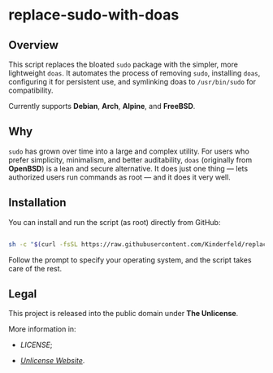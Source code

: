 # replace-sudo-with-doas

## Overview

This script replaces the bloated `sudo` package with the simpler,
more lightweight `doas`. It automates the process of removing `sudo`,
installing `doas`, configuring it for persistent use, and symlinking
doas to `/usr/bin/sudo` for compatibility.

Currently supports **Debian**, **Arch**, **Alpine**, and **FreeBSD**.

## Why

`sudo` has grown over time into a large and complex utility.
For users who prefer simplicity, minimalism, and better auditability,
`doas` (originally from **OpenBSD**) is a lean and secure alternative.
It does just one thing — lets authorized users run commands as root
— and it does it very well.

## Installation

You can install and run the script (as root) directly from GitHub:

```sh

sh -c "$(curl -fsSL https://raw.githubusercontent.com/Kinderfeld/replace-sudo-with-doas/main/replace_sudo_with_doas.sh)"
```

Follow the prompt to specify your operating system,
and the script takes care of the rest.

## Legal

This project is released into the public domain under **The Unlicense**.

More information in:

- _LICENSE_;

- [_Unlicense Website_](https://unlicense.org/).

